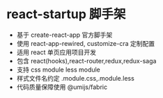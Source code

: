 # react-startup 脚手架

- 基于 create-react-app 官方脚手架
- 使用 react-app-rewired, customize-cra 定制配置
- 适用 react 单页应用项目开发
- 包含 react(hooks),react-router,redux,redux-saga
- 支持 css module less module
- 样式文件名约定 .module.css,.module.less
- 代码质量保障使用 @umijs/fabric
